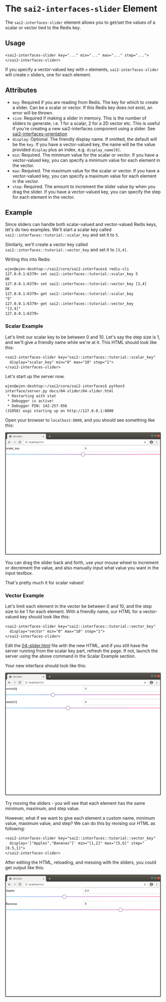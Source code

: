 The `sai2-interfaces-slider` Element
====================================
The `sai2-interfaces-slider` element allows you to get/set the values of a 
scalar or vector tied to the Redis key.

## Usage
```
<sai2-interfaces-slider key="..." min="..." max="..." step="...">
</sai2-interfaces-slider>
```

If you specify a vector-valued key with `n` elements, `sai2-interfaces-slider` 
will create `n` sliders, one for each element.

## Attributes
* `key`: Required if you are reading from Redis. The key for which to create a slider. 
Can be a scalar or vector. If this Redis key does not exist, an error will be thrown.
* `size`: Required if making a slider in memory. This is the number of sliders to
generate; i.e. 1 for a scalar, 2 for a 2D vector etc. This is useful if you're
creating a new sai2-interfaces component using a slider. See [sai2-interfaces-orientation](../11-orientation/README.md)
* `display`: Optional. The friendly display name. If omitted, the default will 
be the `key`. If you have a vector-valued key, the name will be the value 
provided `display` plus an index, e.g. `display_name[0]`.
* `min`: Required. The minimum value for the scalar or vector. If you have a 
vector-valued key, you can specify a minimum value for each element in the 
vector.
* `max`: Required. The maximum value for the scalar or vector. If you have a 
vector-valued key, you can specify a maximum value for each element in the 
vector.
* `step`: Required. The amount to increment the slider value by when you drag 
the slider. If you have a vector-valued key, you can specify the step for each
element in the vector.

## Example
Since sliders can handle both scalar-valued and vector-valued Redis keys, 
let's do two examples. We'll start a scalar key called 
`sai2::interfaces::tutorial::scalar_key` and set it to `5`.

Similarly, we'll create a vector key called 
`sai2::interfaces::tutorial::vector_key` and set it to `[3,4]`. 

Writing this into Redis:
```
wjen@wjen-desktop:~/sai2/core/sai2-interfaces$ redis-cli
127.0.0.1:6379> set sai2::interfaces::tutorial::scalar_key 5
OK
127.0.0.1:6379> set sai2::interfaces::tutorial::vector_key [3,4]
OK
127.0.0.1:6379> get sai2::interfaces::tutorial::scalar_key
"5"
127.0.0.1:6379> get sai2::interfaces::tutorial::vector_key
"[3,4]"
127.0.0.1:6379> 
```

### Scalar Example
Let's limit our scalar key to be between 0 and 10. Let's say the step size is 1,
and we'll give a friendly name while we're at it. This HTML should look like 
this:
```
<sai2-interfaces-slider key="sai2::interfaces::tutorial::scalar_key"
  display="scalar_key" min="0" max="10" step="1">
</sai2-interfaces-slider>
```

Let's start up the server now.
```
wjen@wjen-desktop:~/sai2/core/sai2-interfaces$ python3 interface/server.py docs/04-slider/04-slider.html 
 * Restarting with stat
 * Debugger is active!
 * Debugger PIN: 142-257-956
(31058) wsgi starting up on http://127.0.0.1:8000
```

Open your browser to `localhost:8000`, and you should see something like this:

![scalar slider initial](./scalar-slider.png)

You can drag the slider back and forth, use your mouse wheel to increment or 
decrement the value, and also manually input what value you want in the input 
textbox.

That's pretty much it for scalar values!

### Vector Example

Let's limit each element in the vector be between 0 and 10, and the step size to
be 1 for each element. With a friendly name, our HTML for a vector-valued key 
should look like this:
```
<sai2-interfaces-slider key="sai2::interfaces::tutorial::vector_key"
  display="vector" min="0" max="10" step="1">
</sai2-interfaces-slider>
```

Edit the [04-slider.html](./04-slider.html) file with the new HTML, and if you 
still have the server running from the scalar key part, refresh the page. 
If not, launch the server using the above command in the Scalar Example section.

Your new interface should look like this:

![vector-valued slider with const min/max/step](./slider-vector-const.png)

Try moving the sliders - you will see that each element has the same minimum, 
maximum, and step value.

However, what if we want to give each element a custom name, minimum value, 
maximum value, and step? We can do this by revising our HTML as following:
```
<sai2-interfaces-slider key="sai2::interfaces::tutorial::vector_key"
  display='["Apples","Bananas"]' min="[1,2]" max="[5,6]" step="[0.5,1]">
</sai2-interfaces-slider>
```

After editing the HTML, reloading, and messing with the sliders, you could get 
output like this:

![slider vector element](./slider-vector-element.png)
